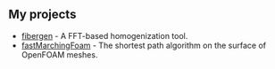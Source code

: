 ## My projects
- [fibergen](https://fospald.github.io/fibergen/) - A FFT-based homogenization tool.
- [fastMarchingFoam](https://fospald.github.io/fastMarchingFoam/) - The shortest path algorithm on the surface of OpenFOAM meshes. 


